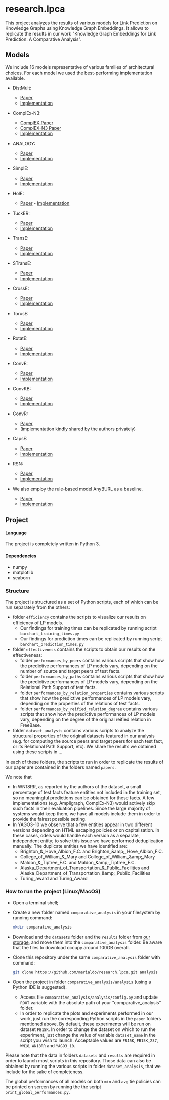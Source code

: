 # research.lpca

This project analyzes the results of various models for Link Prediction on Knowledge Graphs using Knowledge Graph Embeddings.
It allows to replicate the results in our work "Knowledge Graph Embeddings for Link Prediction: A Comparative Analysis".



## Models
We include 16 models representative of various families of architectural choices.
For each model we used the best-performing implementation available.

* DistMult: 
    - [Paper](https://arxiv.org/pdf/1412.6575) 
    - [Implementation](https://github.com/Accenture/AmpliGraph)
* ComplEx-N3: 
    - [ComplEX Paper](http://proceedings.mlr.press/v48/trouillon16.pdf) 
    - [ComplEX-N3 Paper](https://arxiv.org/pdf/1806.07297.pdf)
    - [Implementation](https://github.com/facebookresearch/kbc)
* ANALOGY:
    - [Paper](https://arxiv.org/pdf/1705.02426.pdf)
    - [Implementation](https://github.com/quark0/ANALOGY)
* SimplE:
    - [Paper](https://www.cs.ubc.ca/~poole/papers/Kazemi_Poole_SimplE_NIPS_2018.pdf)
    - [Implementation](https://github.com/baharefatemi/SimplE)
* HolE:
    - [Paper](http://www.aaai.org/ocs/index.php/AAAI/AAAI16/paper/download/12484/11828)       - [Implementation](https://github.com/Accenture/AmpliGraph)
* TuckER:
    - [Paper](https://arxiv.org/pdf/1901.09590.pdf)
    - [Implementation](https://github.com/ibalazevic/TuckER)
* TransE: 
    - [Paper](http://papers.nips.cc/paper/5071-translating-embeddings-for-modeling-multi-relational-data.pdf)
    - [Implementation](https://github.com/Accenture/AmpliGraph)
* STransE:
    - [Paper](https://arxiv.org/pdf/1606.08140)
    - [Implementation](https://github.com/datquocnguyen/STransE)
* CrossE:
    - [Paper](https://arxiv.org/pdf/1903.04750.pdf)
    - [Implementation](https://github.com/wencolani/CrossE)
* TorusE:
    - [Paper](https://aaai.org/ocs/index.php/AAAI/AAAI18/paper/viewPDFInterstitial/16227/15885)
    - [Implementation](https://github.com/TakumaE/TorusE)
* RotatE:
    - [Paper](https://openreview.net/pdf?id=HkgEQnRqYQ)
    - [Implementation](https://github.com/DeepGraphLearning/KnowledgeGraphEmbedding)
* ConvE:
    - [Paper](https://aaai.org/ocs/index.php/AAAI/AAAI18/paper/viewPDFInterstitial/17366/15884)
    - [Implementation](https://github.com/TimDettmers/ConvE)
* ConvKB:
    - [Paper](http://aclweb.org/anthology/N18-2053)
    - [Implementation](https://github.com/daiquocnguyen/ConvKB)
* ConvR: 
    - [Paper](https://www.aclweb.org/anthology/N19-1103.pdf) 
    - (implementation kindly shared by the authors privately)
* CapsE: 
    - [Paper](https://www.aclweb.org/anthology/N19-1226) 
    - [Implementation](https://github.com/daiquocnguyen/CapsE)
* RSN: 
    - [Paper](http://proceedings.mlr.press/v97/guo19c/guo19c.pdf) 
    - [Implementation](https://github.com/nju-websoft/RSN)


* We also employ the rule-based model AnyBURL as a baseline.
    - [Paper](http://web.informatik.uni-mannheim.de/AnyBURL/meilicke19anyburl.pdf)
    - [Implementation](http://web.informatik.uni-mannheim.de/AnyBURL/)



## Project

#### Language
The project is completely written in Python 3.

#### Dependencies
- numpy
- matplotlib
- seaborn

### Structure
The project is structured as a set of Python scripts, each of which can be run separately from the others:
- folder `efficiency` contains the scripts to visualize our results on efficiency of LP models.
  - Our findings for training times can be replicated by running script `barchart_training_times.py`
  - Our findings for prediction times can be replicated by running script `barchart_prediction_times.py` 
- folder `effectiveness` contains the scripts to obtain our results on the effectiveness:
  - folder `performances_by_peers` contains various scripts that show how the predictive performances of LP models vary, depending on the number of source and target peers of test facts.
  - folder `performances_by_paths` contains various scripts that show how the predictive performances of LP models vary, depending on the Relational Path Support of test facts.
  - folder `performances_by_relation_properties` contains various scripts that show how the predictive performances of LP models vary, depending on the properties of the relations of test facts.
  - folder `performances_by_reified_relation_degree` contains various scripts that show how the predictive performances of LP models vary, depending on the degree of the original reified relation in FreeBase.
- folder `dataset_analysis` contains various scripts to analyze the structural properties of the original datasets featured in our analysis (e.g. for computing the source peers and target peers for each test fact, or its Relational Path Support, etc).
We share the results we obtained using these scripts in ...

In each of these folders, the scripts to run in order to replicate the results of our paper are contained in the folders named `papers`.
 


We note that
- In WN18RR, as reported by the authors of the dataset, a small percentage of test facts feature entities not included in the training set, so no meaningful predictions can be obtained for these facts. A few implementations (e.g. Ampligraph, ComplEx-N3) would actively skip such facts in their evaluation pipelines. Since the large majority of systems would keep them, we have all models include them in order to provide the fairest possible setting.
- In YAGO3-10 we observe that a few entities appear in two different versions depending on HTML escaping policies or on capitalisation. In these cases, odels would handle each version as a separate, independent entity; to solve this issue we have performed deduplication manually. The duplicate entities we have identified are:
    - Brighton_&\_Hove_Albion_F.C. and Brighton_\&amp;\_Hove_Albion_F.C.
    - College_of_William_&\_Mary and College_of_William_\&amp;\_Mary
    - Maldon_&\_Tiptree_F.C. and Maldon_\&amp;\_Tiptree_F.C. 
    - Alaska_Department_of_Transportation_&\_Public_Facilities and Alaska_Department_of_Transportation_\&amp;\_Public_Facilities
    - Turing_award and Turing_Award
     




### How to run the project (Linux/MacOS)
- Open a terminal shell;
- Create a new folder named `comparative_analysis` in your filesystem by running command: 
  ```bash
  mkdir comparative_analysis
  ```
- Download and the `datasets` folder and the `results` folder from [our storage](https://uniroma3-my.sharepoint.com/:f:/g/personal/pmerialdo_os_uniroma3_it/Ehhvyg1JQ7NDvhqCWVUWQT0Bj9N12I7C6-C3WwcaBHIw6g?e=hoRcS4), and move them into the `comparative_analysis` folder. Be aware that the files to download occupy around 100GB overall.


- Clone this repository under the same `comparative_analysis` folder with command:
  ```bash
  git clone https://github.com/merialdo/research.lpca.git analysis
  ```
  
- Open the project in folder `comparative_analysis/analysis` (using a Python IDE is suggested). 
  - Access file ```comparative_analysis/analysis/config.py``` and update ```ROOT``` variable with the absolute path of your "comparative_analysis" folder.
  - In order to replicate the plots and experiments performed in our work, just run the corresponding Python scripts in the `paper` folders mentioned above.
    By default, these experiments will be run on dataset `FB15K`.
    In order to change the dataset on which to run the experiment, just change the value of variable `dataset_name` in the script you wish to launch.
    Acceptable values are `FB15K`, `FB15K_237`, `WN18`, `WN18RR` and `YAGO3_10`.

Please note that the data in folders `datasets` and `results` are required in order to launch most scripts in this repository.
Those data can also be obtained by running the various scripts in folder `dataset_analysis`, that we include for the sake of completeness.

The global performances of all models on both `min` and `avg` tie policies can be printed on screen by running the the script `print_global_performances.py`.
